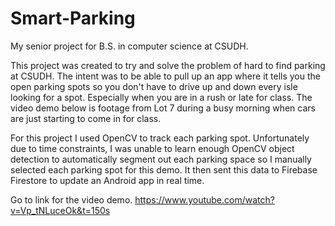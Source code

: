 # Smart-Parking
My senior project for B.S. in computer science at CSUDH.

This project was created to try and solve the problem of hard to find parking at CSUDH. The intent was to be able to pull up an app where it tells you the open parking spots so you don't have to drive up and down every isle looking for a spot. Especially when you are in a rush or late for class. The video demo below is footage from Lot 7 during a busy morning when cars are just starting to come in for class.

For this project I used OpenCV to track each parking spot. Unfortunately due to time constraints, I was unable to learn enough OpenCV object detection to automatically segment out each parking space so I manually selected each parking spot for this demo. It then sent this data to Firebase Firestore to update an Android app in real time. 

Go to link for the video demo.
https://www.youtube.com/watch?v=Vp_tNLuceOk&t=150s
